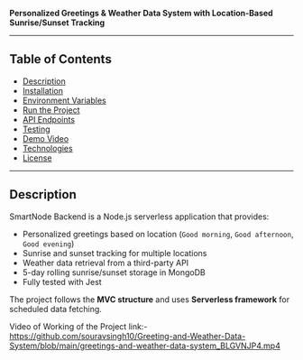 **Personalized Greetings & Weather Data System with Location-Based Sunrise/Sunset Tracking**

---

## Table of Contents
- [Description](#description)
- [Installation](#installation)
- [Environment Variables](#environment-variables)
- [Run the Project](#run-the-project)
- [API Endpoints](#api-endpoints)
- [Testing](#testing)
- [Demo Video](#demo-video)
- [Technologies](#technologies)
- [License](#license)

---

## Description
SmartNode Backend is a Node.js serverless application that provides:
- Personalized greetings based on location (`Good morning`, `Good afternoon`, `Good evening`)
- Sunrise and sunset tracking for multiple locations
- Weather data retrieval from a third-party API
- 5-day rolling sunrise/sunset storage in MongoDB
- Fully tested with Jest

The project follows the **MVC structure** and uses **Serverless framework** for scheduled data fetching.

Video of Working of the Project link:- https://github.com/souravsingh10/Greeting-and-Weather-Data-System/blob/main/greetings-and-weather-data-system_BLGVNJP4.mp4
